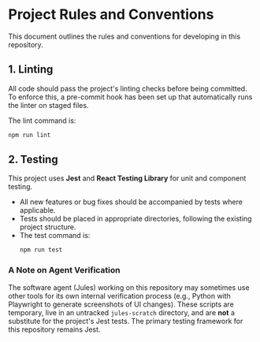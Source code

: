 # Project Rules and Conventions

This document outlines the rules and conventions for developing in this repository.

## 1. Linting

All code should pass the project's linting checks before being committed. To enforce this, a pre-commit hook has been set up that automatically runs the linter on staged files.

The lint command is:
```bash
npm run lint
```

## 2. Testing

This project uses **Jest** and **React Testing Library** for unit and component testing.

- All new features or bug fixes should be accompanied by tests where applicable.
- Tests should be placed in appropriate directories, following the existing project structure.
- The test command is:
  ```bash
  npm run test
  ```

### A Note on Agent Verification

The software agent (Jules) working on this repository may sometimes use other tools for its own internal verification process (e.g., Python with Playwright to generate screenshots of UI changes). These scripts are temporary, live in an untracked `jules-scratch` directory, and are **not** a substitute for the project's Jest tests. The primary testing framework for this repository remains Jest.
